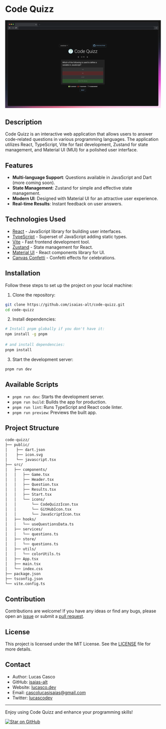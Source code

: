 # Code Quizz

![Code Quizz](public/codequizz.webp)

## Description

Code Quizz is an interactive web application that allows users to answer code-related questions in various programming languages. The application utilizes React, TypeScript, Vite for fast development, Zustand for state management, and Material UI (MUI) for a polished user interface.

## Features

- **Multi-language Support**: Questions available in JavaScript and Dart (more coming soon).
- **State Management**: Zustand for simple and effective state management.
- **Modern UI**: Designed with Material UI for an attractive user experience.
- **Real-time Results**: Instant feedback on user answers.

## Technologies Used

- [React](https://reactjs.org/) - JavaScript library for building user interfaces.
- [TypeScript](https://www.typescriptlang.org/) - Superset of JavaScript adding static types.
- [Vite](https://vitejs.dev/) - Fast frontend development tool.
- [Zustand](https://zustand-demo.pmnd.rs/) - State management for React.
- [Material UI](https://mui.com/) - React components library for UI.
- [Canvas Confetti](https://www.kirilv.com/canvas-confetti/) - Confetti effects for celebrations.

## Installation

Follow these steps to set up the project on your local machine:

1. Clone the repository:

  ```bash
  git clone https://github.com/isaias-alt/code-quizz.git
  cd code-quizz
  ```

2. Install dependencies:

  ```bash
  # Install pnpm globally if you don't have it:
  npm install -g pnpm

  # and install dependencies:
  pnpm install
  ```

3. Start the development server:

  ```bash
  pnpm run dev
  ```

## Available Scripts

- `pnpm run dev`: Starts the development server.
- `pnpm run build`: Builds the app for production.
- `pnpm run lint`: Runs TypeScript and React code linter.
- `pnpm run preview`: Previews the built app.

## Project Structure

```plaintext
code-quizz/
├── public/
│    ├── dart.json
│    ├── icon.svg
│    └── javascript.tsx
├── src/
│   ├── components/
│   │   ├── Game.tsx
│   │   ├── Header.tsx
│   │   ├── Question.tsx
│   │   ├── Results.tsx
│   │   ├── Start.tsx
│   │   └── icons/
│   │       └── CodeQuizzIcon.tsx
│   │       └── GitHubIcon.tsx
│   │       └── JavaScriptIcon.tsx
│   ├── hooks/
│   │   └── useQuestionsData.ts
│   ├── services/
│   │   └── questions.ts
│   ├── store/
│   │   └── questions.ts
│   ├── utils/
│   │   └── colorUtils.ts
│   ├── App.tsx
│   ├── main.tsx
│   └── index.css
├── package.json
├── tsconfig.json
└── vite.config.ts
```

## Contribution

Contributions are welcome! If you have any ideas or find any bugs, please open an [issue](https://github.com/isaias-alt/code-quizz/issues) or submit a [pull request](https://github.com/isaias-alt/code-quizz/pulls).

## License

This project is licensed under the MIT License. See the [LICENSE](./LICENSE) file for more details.

## Contact

- Author: Lucas Casco
- GitHub: [isaias-alt](https://github.com/isaias-alt/)
- Website: [lucasco.dev](https://lucasco.dev)
- Email: [cascolucasisaias@gmail.com](mailto:cascolucasisaias@gmail.com)
- Twitter: [lucascodev](https://twitter.com/lucascodev)

---

Enjoy using Code Quizz and enhance your programming skills!

[![Star on GitHub](https://img.shields.io/github/stars/isaias-alt/code-quizz?style=social)](https://github.com/isaias-alt/code-quizz)
